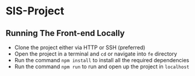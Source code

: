 # SIS-Project

## Running The Front-end Locally
* Clone the project either via HTTP or SSH (preferred)
* Open the project in a terminal and `cd` or navigate into `fe` directory
* Run the command `npm install` to install all the required dependencies
* Run the command `npm run` to run and open up the project in `localhost`
